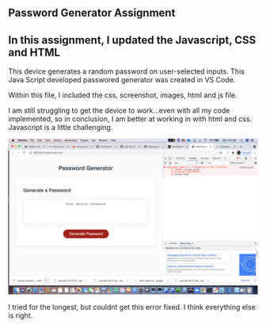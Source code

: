 ## Password Generator Assignment
## In this assignment, I updated the Javascript, CSS and HTML
This device generates a random password on user-selected inputs.
This Java Script developed passwored generator was created in VS Code.

Within this file, I included the css, screenshot, images, html and js file.

I am still struggling to get the device to work...even with all my code implemented, so in conclusion, I am better at working in with html and css. Javascript is a little challenging.

![Alt text](https://github.com/Forresterjamie01/PasswordGen-HW3/blob/main/images/Screen%20Shot%202021-03-27%20at%201.04.42%20AM.png "Optional title")

I tried for the longest, but couldnt get this error fixed. I think everything else is right.

